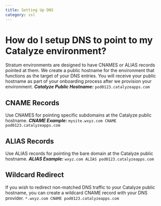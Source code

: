 ```yaml
---
title: Setting Up DNS
category: ssl
---
```


# How do I setup DNS to point to my Catalyze environment?

Stratum environments are designed to have CNAMES or ALIAS records pointed at them. We create a public hostname for the environment that functions as the target of your DNS entries. You will receive your public hostname as part of your onboarding process after we provision your environment. ***Catalyze Public Hostname:*** `pod0123.catalyzeapps.com`

## CNAME Records

Use CNAMES for pointing specific subdomains at the Catalyze public hostname. ***CNAME Example:*** `mysite.wxyz.com CNAME pod0123.catalyzeapps.com`

## ALIAS Records

Use ALIAS records for pointing the bare domain at the Catalyze public hostname. ***ALIAS Example:*** `wxyz.com ALIAS pod0123.catalyzeapps.com`

## Wildcard Redirect

If you wish to redirect non-matched DNS traffic to your Catalyze public hostname, you can create a wildcard CNAME record with your DNS provider. `*.wxyz.com CNAME pod0123.catalyzeapps.com`
